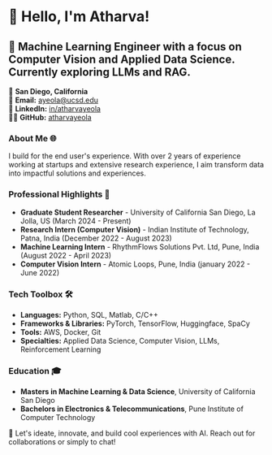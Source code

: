 # 👋 Hello, I'm Atharva!

## 🚀 Machine Learning Engineer with a focus on Computer Vision and Applied Data Science. Currently exploring LLMs and RAG.

📍 **San Diego, California**  
📧 **Email:** [ayeola@ucsd.edu](mailto:ayeola@ucsd.edu)  
🔗 **LinkedIn:** [in/atharvayeola](https://linkedin.com/in/atharvayeola)  
👨‍💻 **GitHub:** [atharvayeola](https://github.com/atharvayeola)


### About Me 🌐
I build for the end user's experience. With over 2 years of experience working at startups and extensive research experience, I aim transform data into impactful solutions and experiences.


### Professional Highlights 🌟
- **Graduate Student Researcher** - University of California San Diego, La Jolla, US (March 2024 - Present)
- **Research Intern (Computer Vision)** - Indian Institute of Technology, Patna, India (December 2022 - August 2023)
- **Machine Learning Intern** - RhythmFlows Solutions Pvt. Ltd, Pune, India (August 2022 - April 2023)
- **Computer Vision Intern** - Atomic Loops, Pune, India (january 2022 - June 2022)


### Tech Toolbox 🛠️
- **Languages:** Python, SQL, Matlab, C/C++
- **Frameworks & Libraries:** PyTorch, TensorFlow, Huggingface, SpaCy
- **Tools:** AWS, Docker, Git
- **Specialties:** Applied Data Science, Computer Vision, LLMs, Reinforcement Learning

### Education 🎓
- **Masters in Machine Learning & Data Science**, University of California San Diego
- **Bachelors in Electronics & Telecommunications**, Pune Institute of Computer Technology


🔗 Let's ideate, innovate, and build cool experiences with AI. Reach out for collaborations or simply to chat!

